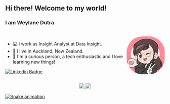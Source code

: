 ## Hi there! Welcome to my world!

### I am Weylane Dutra

<div style="display: inline_block"><br>
  <img align="right" alt="Wey-doll" height="120" style="border-radius:50px;" src="https://raw.githubusercontent.com/weylanedutra/weylanedutra/main/resources/Wey-doll.gif?width=600&height=600">
</div>

- 💻 I work as Insight Analyst at Data Insight.
- 📍 I live in Auckland, New Zealand.
- 🚀 I'm a curious person, a tech enthusiastic and I love learning new things!

[![Linkedin Badge](https://img.shields.io/badge/-LinkedIn-blue?style=flat-square&logo=Linkedin&logoColor=white&link=https://www.linkedin.com/in/weylanedutra//)](https://www.linkedin.com/in/weylanedutra/)

##

<div align="center">
  <a href="https://github.com/weylanedutra">
  <img height="150em" src="https://github-readme-stats.vercel.app/api?username=weylanedutra&show_icons=true&theme=radical&include_all_commits=true&count_private=true"/>
  <img height="150em" src="https://github-readme-stats.vercel.app/api/top-langs/?username=weylanedutra&layout=compact&langs_count=7&theme=radical"/>
</div>
   
![Snake animation](https://github.com/weylanedutra/weylanedutra/blob/output/github-contribution-grid-snake.svg)
 
